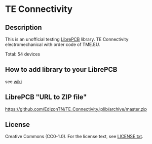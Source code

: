 # TE Connectivity

## Description

This is an unofficial testing [LibrePCB](https://librepcb.org) library. 
TE Connectivity electromechanical with order code of TME.EU.

Total: 54 devices


## How to add library to your LibrePCB
see [wiki](../../wiki/)


## LibrePCB "URL to ZIP file"
https://github.com/EdizonTN/TE_Connectivity.lplib/archive/master.zip


## License

Creative Commons (CC0-1.0). For the license text, see [LICENSE.txt](LICENSE.txt).
